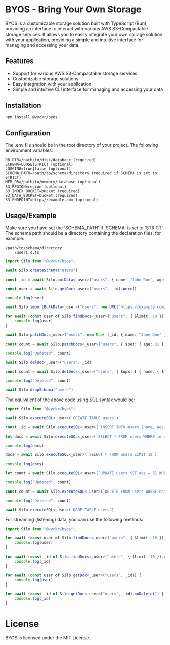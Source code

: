 # BYOS - Bring Your Own Storage

BYOS is a customizable storage solution built with TypeScript (Bun), providing an interface to interact with various AWS S3-Compactable storage services. It allows you to easily integrate your own storage solution with your application, providing a simple and intuitive interface for managing and accessing your data.

## Features

- Support for various AWS S3-Compactable storage services
- Customizable storage solutions
- Easy integration with your application
- Simple and intuitive CLI interface for managing and accessing your data

## Installation

```bash
npm install @vyckr/byos
```

## Configuration

The .env file should be in the root directory of your project. The following environment variables:
```
DB_DIR=/path/to/disk/database (required)
SCHEMA=LOOSE|STRICT (optional)
LOGGING=true|false (optional)
SCHEMA_PATH=/path/to/schema/directory (required if SCHEMA is set to STRICT)
MEM_DR=/path/to/memory/database (optional)
S3_REGION=region (optional)
S3_INDEX_BUCKET=bucket (required)
S3_DATA_BUCKET=bucket (required)
S3_ENDPOINT=https//example.com (optional)
```

## Usage/Example

Make sure you have set the 'SCHEMA_PATH' if 'SCHEMA' is set to 'STRICT'. The schema path should be a directory containing the declaration files. for example:

```
/path/to/schema/directory
    /users.d.ts
```

```typescript
import Silo from "@vyckr/byos";

await Silo.createSchema("users")

const _id = await Silo.putData<_user>("users", { name: "John Doe", age: 30 })

const user = await Silo.getDoc<_user>("users", _id).once()

console.log(user)

await Silo.importBulkData<_user>("users", new URL("https://example.com/users.json"), 100)

for await (const user of Silo.findDocs<_user>("users", { $limit: 10 }).collect()) {
    console.log(user)
}

await Silo.patchDoc<_user>("users", new Map([[_id, { name: "Jane Doe" }]]))

const count = await Silo.patchDocs<_user>("users", { $set: { age: 31 } })

console.log("Updated", count)

await Silo.delDoc<_user>("users", _id)

const count = await Silo.delDocs<_user>("users", { $ops: [ { name: { $like: "%Doe%" } } ] })

console.log("Deleted", count)

await Silo.dropSchema("users")
```

The equivalent of the above code using SQL syntax would be:

```typescript
import Silo from "@vyckr/byos";

await Silo.executeSQL<_user>(`CREATE TABLE users`)

const _id = await Silo.executeSQL<_user>(`INSERT INTO users (name, age) VALUES ('John Doe'|30)`)

let docs = await Silo.executeSQL<_user>(`SELECT * FROM users WHERE id = ${_id}`)

console.log(docs)

docs = await Silo.executeSQL<_user>(`SELECT * FROM users LIMIT 10`)

console.log(docs)

let count = await Silo.executeSQL<_user>(`UPDATE users SET age = 31 WHERE id = ${_id}`)

console.log("Updated", count)

const count = await Silo.executeSQL<_user>(`DELETE FROM users WHERE name LIKE '%Doe%'`)

console.log("Deleted", count)

await Silo.executeSQL<_user>(`DROP TABLE users`)
```

For streaming (listening) data, you can use the following methods:

```typescript
import Silo from "@vyckr/byos";

for await (const user of Silo.findDocs<_user>("users", { $limit: 10 })) {
    console.log(user)
}

for await (const _id of Silo.findDocs<_user>("users", { $limit: 10 }).onDelete()) {
    console.log(_id)
}

for await (const user of Silo.getDoc<_user>("users", _id)) {
    console.log(user)
}

for await (const _id of Silo.getDoc<_user>("users", _id).onDelete()) {
    console.log(_id)
}
```

# License

BYOS is licensed under the MIT License.